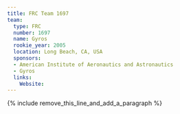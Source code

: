 ```yaml
---
title: FRC Team 1697
team:
  type: FRC
  number: 1697
  name: Gyros
  rookie_year: 2005
  location: Long Beach, CA, USA
  sponsors:
  - American Institute of Aeronautics and Astronautics
  - Gyros
  links:
    Website:
---
```


{% include remove_this_line_and_add_a_paragraph %}